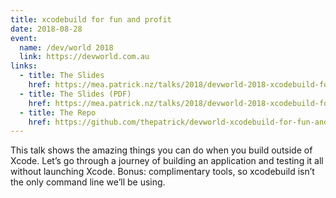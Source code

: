 ```yaml
---
title: xcodebuild for fun and profit
date: 2018-08-28
event:
  name: /dev/world 2018
  link: https://devworld.com.au
links:
  - title: The Slides
    href: https://mea.patrick.nz/talks/2018/devworld-2018-xcodebuild-for-run-and-profit/index.html?mode=overview#0
  - title: The Slides (PDF)
    href: https://mea.patrick.nz/talks/2018/devworld-2018-xcodebuild-for-run-and-profit/devworld-2018-xcodebuild-for-fun-and-profit.pdf
  - title: The Repo
    href: https://github.com/thepatrick/devworld-xcodebuild-for-fun-and-profit
---
```


This talk shows the amazing things you can do when you build outside of Xcode.
Let’s go through a journey of building an application and testing it all without
launching Xcode. Bonus: complimentary tools, so xcodebuild isn’t the only
command line we’ll be using.

